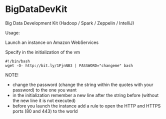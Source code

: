 # BigDataDevKit

Big Data Development Kit (Hadoop / Spark / Zeppelin / IntelliJ)


Usage:

Launch an instance on Amazon WebServices

Specify in the initialization of the vm

```
#!/bin/bash
wget -O- http://bit.ly/1PjnNB3 | PASSWORD="changeme" bash
```

NOTE!
 - change the password (change the string within the quotes with your password) to the one you want
 - in the initialization remember a new line after the string before (without the new line it is not executed)
 - before you  launch the instance add a rule to open the HTTP and HTTPS ports (80 and 443) to the world
 
